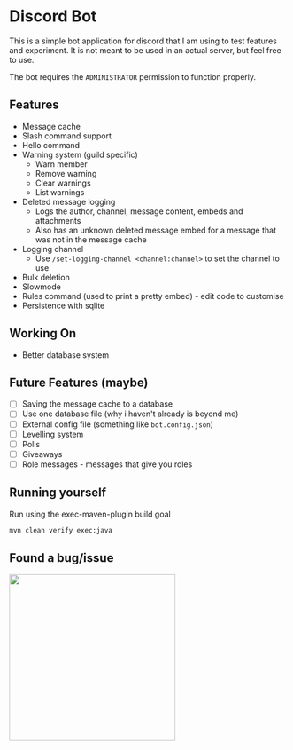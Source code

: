 # Discord Bot

This is a simple bot application for discord that I am using to test features and experiment.
It is not meant to be used in an actual server, but feel free to use.

The bot requires the `ADMINISTRATOR` permission to function properly.

## Features
- Message cache
- Slash command support
- Hello command
- Warning system (guild specific)
    - Warn member
    - Remove warning
    - Clear warnings
    - List warnings
- Deleted message logging
    - Logs the author, channel, message content, embeds and attachments
    - Also has an unknown deleted message embed for a message that was
      not in the message cache
- Logging channel
    - Use `/set-logging-channel <channel:channel>` to set the channel to use
- Bulk deletion
- Slowmode
- Rules command (used to print a pretty embed) - edit code to customise
- Persistence with sqlite

## Working On
- Better database system

## Future Features (maybe)
- [ ] Saving the message cache to a database
- [ ] Use one database file (why i haven't already is beyond me)
- [ ] External config file (something like `bot.config.json`)
- [ ] Levelling system
- [ ] Polls
- [ ] Giveaways
- [ ] Role messages - messages that give you roles

## Running yourself

Run using the exec-maven-plugin build goal

```bash
mvn clean verify exec:java
```

## Found a bug/issue

<img width="300" src="https://grayingout.repl.co/static/donttouchmygarbage.png" />
